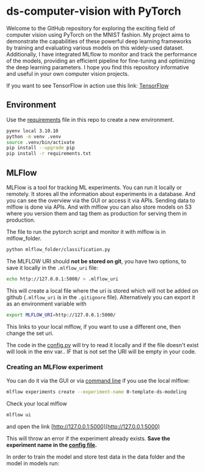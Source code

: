 # ds-computer-vision with PyTorch
Welcome to the GitHub repository for exploring the exciting field of computer vision using PyTorch on the MNIST fashion. My project aims to demonstrate the capabilities of these powerful deep learning frameworks by training and evaluating various models on this widely-used dataset. Additionally, I have integrated MLflow to monitor and track the performance of the models, providing an efficient pipeline for fine-tuning and optimizing the deep learning parameters. I hope you find this repository informative and useful in your own computer vision projects.

If you want to see TensorFlow in action use this link: [TensorFlow](https://github.com/andrey101010/ds-computer-vision-2)

## Environment 
Use the [requirements](requirements.txt) file in this repo to create a new environment. 

```BASH
pyenv local 3.10.10
python -m venv .venv
source .venv/bin/activate
pip install --upgrade pip
pip install -r requirements.txt
```

## MLFlow
MLFlow is a tool for tracking ML experiments. You can run it locally or remotely. It stores all the information about experiments in a database. And you can see the overview via the GUI or access it via APIs. Sending data to mlflow is done via APIs. And with mlflow you can also store models on S3 where you version them and tag them as production for serving them in production.

The file to run the pytorch script and monitor it with mlflow is in mlflow_folder.

```BASH
python mlflow_folder/classification.py
```

The MLFLOW URI should **not be stored on git**, you have two options, to save it locally in the `.mlflow_uri` file:

```BASH
echo http://127.0.0.1:5000/ > .mlflow_uri
```

This will create a local file where the uri is stored which will not be added on github (`.mlflow_uri` is in the `.gitignore` file). Alternatively you can export it as an environment variable with

```bash
export MLFLOW_URI=http://127.0.0.1:5000/
```

This links to your local mlflow, if you want to use a different one, then change the set uri.

The code in the [config.py](modeling/config.py) will try to read it locally and if the file doesn't exist will look in the env var.. IF that is not set the URI will be empty in your code.


### Creating an MLFlow experiment

You can do it via the GUI or via [command line](https://www.mlflow.org/docs/latest/tracking.html#managing-experiments-and-runs-with-the-tracking-service-api) if you use the local mlflow:

```bash
mlflow experiments create --experiment-name 0-template-ds-modeling
```

Check your local mlflow

```bash
mlflow ui
```

and open the link [http://127.0.0.1:5000](http://127.0.0.1:5000)

This will throw an error if the experiment already exists. **Save the experiment name in the [config file](modeling/config.py).**

In order to train the model and store test data in the data folder and the model in models run:

